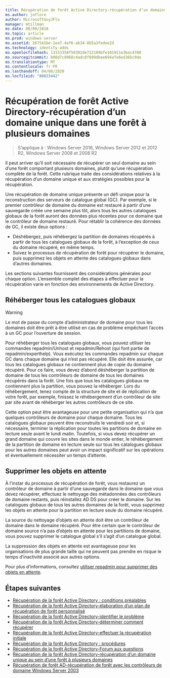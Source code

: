 ```yaml
---
title: Récupération de forêt Active Directory-récupération d’un domaine unique dans une forêt à plusieurs domaines
ms.author: joflore
author: MicrosoftGuyJFlo
manager: mtillman
ms.date: 08/09/2018
ms.topic: article
ms.prod: windows-server
ms.assetid: 267541be-2ea7-4af6-ab34-8b5a3fedee2d
ms.technology: identity-adds
ms.openlocfilehash: 13153358f50302de722109bfe101911e3bac4708
ms.sourcegitcommit: b00d7c8968c4adc8f699dbee694afe6ed36bc9de
ms.translationtype: MT
ms.contentlocale: fr-FR
ms.lasthandoff: 04/08/2020
ms.locfileid: "80823442"
---
```

# <a name="ad-forest-recovery---recovering-a-single-domain-in-a-multidomain-forest"></a>Récupération de forêt Active Directory-récupération d’un domaine unique dans une forêt à plusieurs domaines

>S’applique à : Windows Server 2016, Windows Server 2012 et 2012 R2, Windows Server 2008 et 2008 R2

Il peut arriver qu’il soit nécessaire de récupérer un seul domaine au sein d’une forêt comportant plusieurs domaines, plutôt qu’une récupération complète de la forêt. Cette rubrique traite des considérations relatives à la récupération d’un domaine unique et aux stratégies possibles pour la récupération.  
  
Une récupération de domaine unique présente un défi unique pour la reconstruction des serveurs de catalogue global (GC). Par exemple, si le premier contrôleur de domaine du domaine est restauré à partir d’une sauvegarde créée une semaine plus tôt, alors tous les autres catalogues globaux de la forêt auront des données plus récentes pour ce domaine que le contrôleur de domaine restauré. Pour rétablir la cohérence des données de GC, il existe deux options :  
  
- Déshébergez, puis réhébergez la partition de domaines récupérés à partir de tous les catalogues globaux de la forêt, à l’exception de ceux du domaine récupéré, en même temps.  
- Suivez le processus de récupération de forêt pour récupérer le domaine, puis supprimez les objets en attente des catalogues globaux dans d’autres domaines.  
  
Les sections suivantes fournissent des considérations générales pour chaque option. L’ensemble complet des étapes à effectuer pour la récupération varie en fonction des environnements de Active Directory.  
  
## <a name="rehost-all-gcs"></a>Réhéberger tous les catalogues globaux  

> [!WARNING]
> Le mot de passe du compte d’administrateur de domaine pour tous les domaines doit être prêt à être utilisé en cas de problème empêchant l’accès à un GC pour l’ouverture de session.  

Pour réhéberger tous les catalogues globaux, vous pouvez utiliser les commandes repadmin/Unhost et repadmin/Rehost (qui font partie de repadmin/experthelp). Vous exécutez les commandes repadmin sur chaque GC dans chaque domaine qui n’est pas récupéré. Elle doit être assurée, car tous les catalogues globaux ne contiennent plus de copie du domaine récupéré. Pour ce faire, vous devez d’abord déshéberger la partition de domaine de tous les contrôleurs de domaine de tous les domaines récupérés dans la forêt. Une fois que tous les catalogues globaux ne contiennent plus la partition, vous pouvez la réhéberger. Lors du réhébergement, tenez compte de la structure de site et de réplication de votre forêt, par exemple, finissez le réhébergement d’un contrôleur de site par site avant de réhéberger les autres contrôleurs de ce site.  
  
Cette option peut être avantageuse pour une petite organisation qui n’a que quelques contrôleurs de domaine pour chaque domaine. Tous les catalogues globaux peuvent être reconstruits le vendredi soir et, si nécessaire, terminer la réplication pour toutes les partitions de domaine en lecture seule avant le lundi matin. Toutefois, si vous devez récupérer un grand domaine qui couvre les sites dans le monde entier, le réhébergement de la partition de domaine en lecture seule sur tous les catalogues globaux pour les autres domaines peut avoir un impact significatif sur les opérations et éventuellement nécessiter un temps d’attente.  
  
## <a name="remove-lingering-objects"></a>Supprimer les objets en attente

À l’instar du processus de récupération de forêt, vous restaurez un contrôleur de domaine à partir d’une sauvegarde dans le domaine que vous devez récupérer, effectuez le nettoyage des métadonnées des contrôleurs de domaine restants, puis réinstallez AD DS pour créer le domaine. Sur les catalogues globaux de tous les autres domaines de la forêt, vous supprimez les objets en attente pour la partition en lecture seule du domaine récupéré.  

La source du nettoyage d’objets en attente doit être un contrôleur de domaine dans le domaine récupéré. Pour être certain que le contrôleur de domaine source n’a pas d’objets en attente pour les partitions de domaine, vous pouvez supprimer le catalogue global s’il s’agit d’un catalogue global.  

La suppression des objets en attente est avantageuse pour les organisations de plus grande taille qui ne peuvent pas prendre en risque le temps d’inactivité associé aux autres options.  

Pour plus d’informations, consultez [utiliser repadmin pour supprimer des objets en attente](https://technet.microsoft.com/library/cc785298.aspx).

## <a name="next-steps"></a>Étapes suivantes

- [Récupération de la forêt Active Directory : conditions préalables](AD-Forest-Recovery-Prerequisties.md)  
- [Récupération de la forêt Active Directory-élaboration d’un plan de récupération de forêt personnalisé](AD-Forest-Recovery-Devising-a-Plan.md)  
- [Récupération de la forêt Active Directory-identifier le problème](AD-Forest-Recovery-Identify-the-Problem.md)
- [Récupération de la forêt Active Directory-déterminer comment récupérer](AD-Forest-Recovery-Determine-how-to-Recover.md)
- [Récupération de la forêt Active Directory-effectuer la récupération initiale](AD-Forest-Recovery-Perform-initial-recovery.md)  
- [Récupération de la forêt Active Directory : procédures](AD-Forest-Recovery-Procedures.md)  
- [Récupération de la forêt Active Directory-Forum aux questions](AD-Forest-Recovery-FAQ.md)  
- [Récupération de la forêt Active Directory-récupération d’un domaine unique au sein d’une forêt à plusieurs domaines](AD-Forest-Recovery-Single-Domain-in-Multidomain-Recovery.md)  
- [Récupération de forêt AD-récupération de forêt avec les contrôleurs de domaine Windows Server 2003](AD-Forest-Recovery-Windows-Server-2003.md)  
